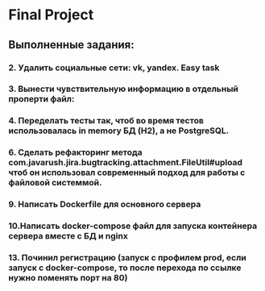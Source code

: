 # Final Project

## Выполненные задания:

### 2. Удалить социальные сети: vk, yandex. Easy task
### 3. Вынести чувствительную информацию в отдельный проперти файл:
### 4. Переделать тесты так, чтоб во время тестов использовалась in memory БД (H2), а не PostgreSQL.
### 6. Сделать рефакторинг метода com.javarush.jira.bugtracking.attachment.FileUtil#upload чтоб он использовал современный подход для работы с файловой системмой.
### 9. Написать Dockerfile для основного сервера
### 10.Написать docker-compose файл для запуска контейнера сервера вместе с БД и nginx
### 13. Починил регистрацию (запуск с профилем prod, если запуск с docker-compose, то после перехода по ссылке нужно поменять порт на 80)
